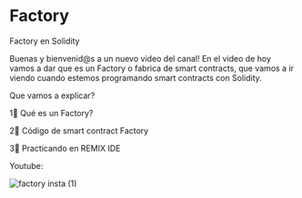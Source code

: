 # Factory

Factory en Solidity

Buenas y bienvenid@s a un nuevo video del canal! En el video de hoy vamos a dar que es un Factory o fabrica de smart contracts, que vamos a ir viendo cuando estemos programando smart contracts con Solidity.

Que vamos a explicar?

1⃣ Qué es un Factory?

2⃣ Código de smart contract Factory

3⃣ Practicando en REMIX IDE

Youtube:

![factory insta (1)](https://user-images.githubusercontent.com/101588200/171429586-d0fdd032-e80a-49e6-add8-fa2e5bfa75e4.png)
